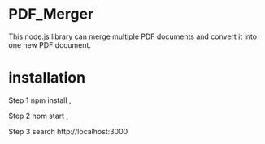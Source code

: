 # PDF_Merger
This node.js library can merge multiple PDF documents and convert it into one new PDF document.

# installation

Step 1 npm install ,

Step 2 npm start ,

Step 3 search http://localhost:3000
